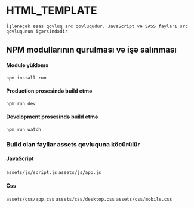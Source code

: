 # HTML_TEMPLATE
`İşlənəçək əsas qovluq src qovluqudur. JavaScript və SASS fayları src qovluqunun içərsindədir`

## NPM modullarının qurulması və işə salınması

#### Module yükləmə
`npm install run`

#### Production prosesində build etmə
`npm run dev`


#### Development prosesində build etmə
`npm run watch`


### Build olan fayllar assets qovluquna köcürülür

#### JavaScript 
`assets/js/script.js`
`assets/js/app.js`

#### Css 
`assets/css/app.css`
`assets/css/desktop.css`
`assets/css/mobile.css`
